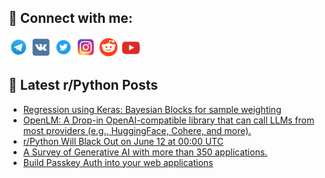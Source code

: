 ## 🔎 Connect with me:
[<img src="https://github.com/bullbesh/bullbesh/blob/main/images/Telegram.png" width="32" height="32" />](https://t.me/bullbesh)
[<img src="https://github.com/bullbesh/bullbesh/blob/main/images/VK.png" width="32" height="32" />](https://vk.com/bullbesh)
[<img src="https://github.com/bullbesh/bullbesh/blob/main/images/Twitter.png" width="32" height="32" />](https://twitter.com/bullbesh1)
[<img src="https://github.com/bullbesh/bullbesh/blob/main/images/Instagram.png" width="32" height="32" />](https://www.instagram.com/bullbesh)
[<img src="https://github.com/bullbesh/bullbesh/blob/main/images/Reddit.png" width="32" height="32" />](https://www.reddit.com/user/bullbesh)
[<img src="https://github.com/bullbesh/bullbesh/blob/main/images/YouTube.png" width="32" height="32" />](https://www.youtube.com/channel/UCtfjRs6uzgq5mfm8S06WTcg)

## 📕 Latest r/Python Posts
<!-- BLOG-POST-LIST:START -->
- [Regression using Keras: Bayesian Blocks for sample weighting](https://www.reddit.com/r/Python/comments/1471j26/regression_using_keras_bayesian_blocks_for_sample/)
- [OpenLM: A Drop-in OpenAI-compatible library that can call LLMs from most providers &lpar;e.g., HuggingFace, Cohere, and more&rpar;.](https://www.reddit.com/r/Python/comments/1470dbx/openlm_a_dropin_openaicompatible_library_that_can/)
- [r/Python Will Black Out on June 12 at 00:00 UTC](https://www.reddit.com/r/Python/comments/146zye6/rpython_will_black_out_on_june_12_at_0000_utc/)
- [A Survey of Generative AI with more than 350 applications.](https://www.reddit.com/r/Python/comments/146z5sc/a_survey_of_generative_ai_with_more_than_350/)
- [Build Passkey Auth into your web applications](https://www.reddit.com/r/Python/comments/146xe9i/build_passkey_auth_into_your_web_applications/)
<!-- BLOG-POST-LIST:END -->
